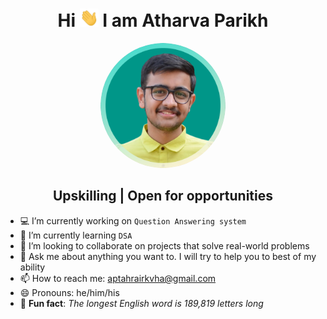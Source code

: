 <!-- **AtharvaParikh/AtharvaParikh** is a ✨ _special_ ✨ repository because its `README.md` (this file) appears on your GitHub profile. -->

<!-- Here are some ideas to get you started: -->

<h1 align="center"> Hi <img src="https://raw.githubusercontent.com/ABSphreak/ABSphreak/master/gifs/Hi.gif" width="30px"> I am Atharva Parikh</h1>

<p align="center"><img src="https://github.com/AtharvaParikh/AtharvaParikh/blob/main/github1.png" height="auto" width="200" style="border-radius:50%"></p>
<h2 align="center">Upskilling | Open for opportunities</h2>

- 💻 I’m currently working on `Question Answering system`
- 🌱 I’m currently learning `DSA`
- 👯 I’m looking to collaborate on projects that solve real-world problems</h4>
- 💬 Ask me about anything you want to. I will try to help you to best of my ability</h4>
- 📫 How to reach me: aptahrairkvha@gmail.com
- 😄 Pronouns: he/him/his
- 📖 **Fun fact**: *The longest English word is 189,819 letters long*
